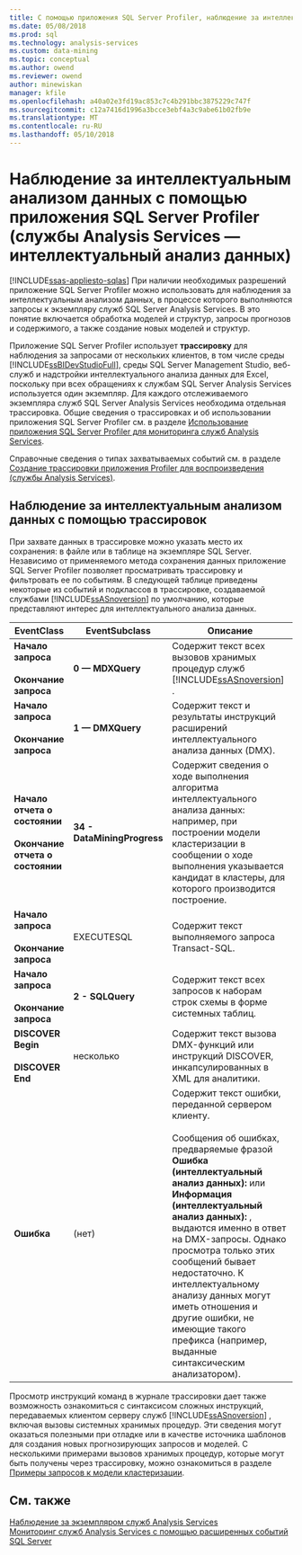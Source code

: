 ```yaml
---
title: С помощью приложения SQL Server Profiler, наблюдение за интеллектуальным анализом данных | Документы Microsoft
ms.date: 05/08/2018
ms.prod: sql
ms.technology: analysis-services
ms.custom: data-mining
ms.topic: conceptual
ms.author: owend
ms.reviewer: owend
author: minewiskan
manager: kfile
ms.openlocfilehash: a40a02e3fd19ac853c7c4b291bbc3875229c747f
ms.sourcegitcommit: c12a7416d1996a3bcce3ebf4a3c9abe61b02fb9e
ms.translationtype: MT
ms.contentlocale: ru-RU
ms.lasthandoff: 05/10/2018
---
```

# <a name="using-sql-server-profiler-to-monitor-data-mining-analysis-services---data-mining"></a>Наблюдение за интеллектуальным анализом данных с помощью приложения SQL Server Profiler (службы Analysis Services — интеллектуальный анализ данных)
[!INCLUDE[ssas-appliesto-sqlas](../../includes/ssas-appliesto-sqlas.md)]
  При наличии необходимых разрешений приложение SQL Server Profiler можно использовать для наблюдения за интеллектуальным анализом данных, в процессе которого выполняются запросы к экземпляру служб SQL Server Analysis Services. В это понятие включается обработка моделей и структур, запросы прогнозов и содержимого, а также создание новых моделей и структур.  
  
 Приложение SQL Server Profiler использует **трассировку** для наблюдения за запросами от нескольких клиентов, в том числе среды [!INCLUDE[ssBIDevStudioFull](../../includes/ssbidevstudiofull-md.md)], среды SQL Server Management Studio, веб-служб и надстройки интеллектуального анализа данных для Excel, поскольку при всех обращениях к службам SQL Server Analysis Services используется один экземпляр. Для каждого отслеживаемого экземпляра служб SQL Server Analysis Services необходима отдельная трассировка. Общие сведения о трассировках и об использовании приложения SQL Server Profiler см. в разделе [Использование приложения SQL Server Profiler для мониторинга служб Analysis Services](../../analysis-services/instances/use-sql-server-profiler-to-monitor-analysis-services.md).  
  
 Справочные сведения о типах захватываемых событий см. в разделе [Создание трассировки приложения Profiler для воспроизведения (службы Analysis Services)](../../analysis-services/instances/create-profiler-traces-for-replay-analysis-services.md).  
  
## <a name="using-traces-to-monitor-data-mining"></a>Наблюдение за интеллектуальным анализом данных с помощью трассировок  
 При захвате данных в трассировке можно указать место их сохранения: в файле или в таблице на экземпляре SQL Server. Независимо от применяемого метода сохранения данных приложение SQL Server Profiler позволяет просматривать трассировку и фильтровать ее по событиям. В следующей таблице приведены некоторые из событий и подклассов в трассировке, создаваемой службами [!INCLUDE[ssASnoversion](../../includes/ssasnoversion-md.md)] по умолчанию, которые представляют интерес для интеллектуального анализа данных.  
  
|EventClass|EventSubclass|Описание|  
|----------------|-------------------|-----------------|  
|**Начало запроса**<br /><br /> **Окончание запроса**|**0 — MDXQuery**|Содержит текст всех вызовов хранимых процедур служб [!INCLUDE[ssASnoversion](../../includes/ssasnoversion-md.md)] .|  
|**Начало запроса**<br /><br /> **Окончание запроса**|**1 — DMXQuery**|Содержит текст и результаты инструкций расширений интеллектуального анализа данных (DMX).|  
|**Начало отчета о состоянии**<br /><br /> **Окончание отчета о состоянии**|**34 - DataMiningProgress**|Содержит сведения о ходе выполнения алгоритма интеллектуального анализа данных: например, при построении модели кластеризации в сообщении о ходе выполнения указывается кандидат в кластеры, для которого производится построение.|  
|**Начало запроса**<br /><br /> **Окончание запроса**|EXECUTESQL|Содержит текст выполняемого запроса Transact-SQL.|  
|**Начало запроса**<br /><br /> **Окончание запроса**|**2 - SQLQuery**|Содержит текст всех запросов к наборам строк схемы в форме системных таблиц.|  
|**DISCOVER Begin**<br /><br /> **DISCOVER End**|несколько|Содержит текст вызова DMX-функций или инструкций DISCOVER, инкапсулированных в XML для аналитики.|  
|**Ошибка**|(нет)|Содержит текст ошибки, переданной сервером клиенту.<br /><br /> Сообщения об ошибках, предваряемые фразой **Ошибка (интеллектуальный анализ данных):** или **Информация (интеллектуальный анализ данных):** , выдаются именно в ответ на DMX-запросы. Однако просмотра только этих сообщений бывает недостаточно. К интеллектуальному анализу данных могут иметь отношения и другие ошибки, не имеющие такого префикса (например, выданные синтаксическим анализатором).|  
  
 Просмотр инструкций команд в журнале трассировки дает также возможность ознакомиться с синтаксисом сложных инструкций, передаваемых клиентом серверу служб [!INCLUDE[ssASnoversion](../../includes/ssasnoversion-md.md)] , включая вызовы системных хранимых процедур. Эти сведения могут оказаться полезными при отладке или в качестве источника шаблонов для создания новых прогнозирующих запросов и моделей. С несколькими примерами вызовов хранимых процедур, которые могут быть получены через трассировку, можно ознакомиться в разделе [Примеры запросов к модели кластеризации](../../analysis-services/data-mining/clustering-model-query-examples.md).  
  
## <a name="see-also"></a>См. также  
 [Наблюдение за экземпляром служб Analysis Services](../../analysis-services/instances/monitor-an-analysis-services-instance.md)   
 [Мониторинг служб Analysis Services с помощью расширенных событий SQL Server](../../analysis-services/instances/monitor-analysis-services-with-sql-server-extended-events.md)  
  
  
